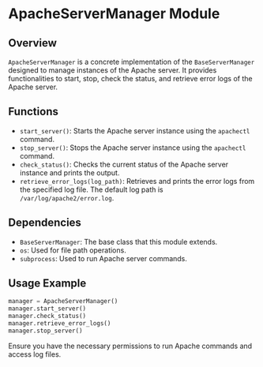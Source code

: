 # ApacheServerManager Module

## Overview
`ApacheServerManager` is a concrete implementation of the `BaseServerManager` designed to manage instances of the Apache server. It provides functionalities to start, stop, check the status, and retrieve error logs of the Apache server.

## Functions
- `start_server()`: Starts the Apache server instance using the `apachectl` command.
- `stop_server()`: Stops the Apache server instance using the `apachectl` command.
- `check_status()`: Checks the current status of the Apache server instance and prints the output.
- `retrieve_error_logs(log_path)`: Retrieves and prints the error logs from the specified log file. The default log path is `/var/log/apache2/error.log`.

## Dependencies
- `BaseServerManager`: The base class that this module extends.
- `os`: Used for file path operations.
- `subprocess`: Used to run Apache server commands.

## Usage Example
```python
manager = ApacheServerManager()
manager.start_server()
manager.check_status()
manager.retrieve_error_logs()
manager.stop_server()
``` 

Ensure you have the necessary permissions to run Apache commands and access log files.